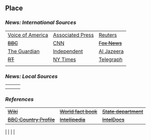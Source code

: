 ## Place ##

### _News: International Sources_ ###
|   |   |   |
| --- | --- | --- |
| [Voice of America](https://www.voanews.com/search?search_api_fulltext=$$$$&type=1&sort_by=publication_time) | [Associated Press](https://apnews.com/$$$$) | [Reuters](https://www.reuters.com/places/$$$$) |
| [~~BBC~~]() | [CNN](https://www.cnn.com/search/?q=$$$$&size=10&type=article) | [~~Fox News~~]() |
| [The Guardian](https://www.theguardian.com/world/$$$$)  | [Independent](https://www.independent.co.uk/topic/$$$$) | [Al Jazeera](https://www.aljazeera.com/topics/country/$$$$.html) |
| [~~RT~~]() | [NY Times](https://www.nytimes.com/section/world/$$$$) | [Telegraph](https://www.telegraph.co.uk/$$$$/) |
|  |  |  |

### _News: Local Sources_ ###
|   |   |   |
| --- | --- | --- |
|  |  |  |
|  |  |  |


### _References_ ###
|   |   |   |
| --- | --- | --- |
| [~~Wiki~~]() | [~~World fact book~~]() | [~~State department~~]() |
| [~~BBC Country Profile~~]() | [~~Intellipedia~~]() | [~~IntelDocs~~]() |




|  |  |  |

